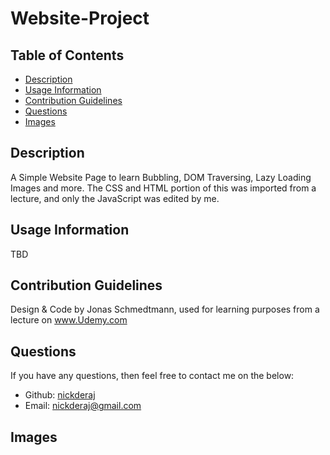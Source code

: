 # Website-Project

## Table of Contents

- [Description](#description)
- [Usage Information](#usage-information)
- [Contribution Guidelines](#contribution-guidelines)
- [Questions](#questions)
- [Images](#images)

## Description

A Simple Website Page to learn Bubbling, DOM Traversing, Lazy Loading Images and more. The CSS and HTML portion of this was imported from a lecture, and only the JavaScript was edited by me.

## Usage Information

TBD

## Contribution Guidelines

Design & Code by Jonas Schmedtmann, used for learning purposes from a lecture on www.Udemy.com

## Questions

If you have any questions, then feel free to contact me on the below:

- Github: [nickderaj](https://github.com/nickderaj)
- Email: [nickderaj@gmail.com](nickderaj@gmail.com)

## Images

<!-- | <img src=".\img\BankingAppInit.png" width="500"> |
| :----------------------------------------------: |
|          **Figure 1.** _Initialisation_          |

| <img src=".\img\BankingAppLogin.png" width="500"> |
| :-----------------------------------------------: |
|    **Figure 2.** _Log In to Jessica's Account_    |

| <img src=".\img\BankingAppTransfer.png" width="500"> |
| :--------------------------------------------------: |
|    **Figure 3.** _Transfer to Jessica's Account_     |

| <img src=".\img\BankingAppTransferRec.png" width="500"> |
| :-----------------------------------------------------: |
|      **Figure 3.** _Transfer Received by Jessica_       |

| <img src=".\img\BankingAppLoan.png" width="500"> |
| :----------------------------------------------: |
|      **Figure 4.** _Loan of $500 Approved_       |

| <img src=".\img\BankingAppSort.png" width="500"> |
| :----------------------------------------------: |
|    **Figure 5.** _Sort Button Functionality_     |

| <img src=".\img\BankingAppTimer.png" width="500"> |
| :-----------------------------------------------: |
|           **Figure 6.** _Logout Timer_            | -->
